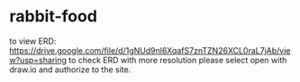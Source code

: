# rabbit-food

to view ERD: https://drive.google.com/file/d/1gNUd9nl6XqafS7znTZN26XCL0raL7jAb/view?usp=sharing
to check ERD with more resolution please select open with draw.io and authorize to the site.